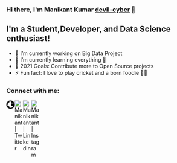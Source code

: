  ### Hi there, I'm Manikant Kumar [devil-cyber][website] 👋

## I'm a Student,Developer, and Data Science enthusiast!
- 🔭 I’m currently working on Big Data Project
- 🌱 I’m currently learning everything 🤣
- 🥅 2021 Goals: Contribute more to Open Source projects
- ⚡ Fun fact: I love to play cricket and a born foodie 🤣🤣
 

### Connect with me:

[<img align="left" alt="manikant" width="22px" src="https://raw.githubusercontent.com/iconic/open-iconic/master/svg/globe.svg" />][website]
[<img align="left" alt="Manikant | Twitter" width="22px" src="https://cdn.jsdelivr.net/npm/simple-icons@v3/icons/twitter.svg" />][twitter]
[<img align="left" alt="Manikant | LinkedIn" width="22px" src="https://cdn.jsdelivr.net/npm/simple-icons@v3/icons/linkedin.svg" />][linkedin]
[<img align="left" alt="Manikant | Instagram" width="22px" src="https://cdn.jsdelivr.net/npm/simple-icons@v3/icons/instagram.svg" />][instagram]
<br />

 

[website]: https://devil-cyber.github.io/CodingSpace/
[twitter]: https://twitter.com/Manikan31004419
[instagram]:https://www.instagram.com/mani2474695/?hl=en
[linkedin]: https://www.linkedin.com/in/manikant-kumar-550998192/
 
